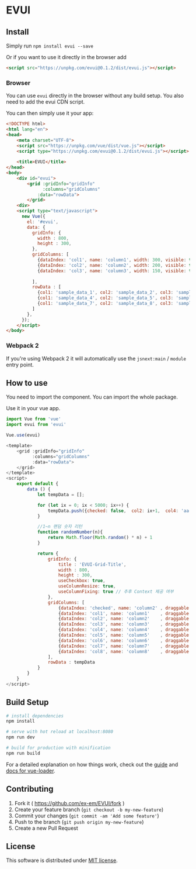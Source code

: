 # EVUI

## Install

Simply run `npm install evui --save`

Or if you want to use it directly in the browser add

```html
<script src="https://unpkg.com/evui@0.1.2/dist/evui.js"></script>
```

### Browser
You can use `evui` directly in the browser without any build setup. You also need to add the evui CDN script.

You can then simply use it your app:

```html
<!DOCTYPE html>
<html lang="en">
<head>   
    <meta charset="UTF-8">
    <script src="https://unpkg.com/vue/dist/vue.js"></script>
    <script type="https://unpkg.com/evui@0.1.2/dist/evui.js"></script>
    
    <title>EVUI</title>
</head>
<body>
    <div id="evui">
        <grid :gridInfo="gridInfo"
              :columns="gridColumns"
            :data="rowData">
        </grid>
    <div>
    <script type="text/javascript">
      new Vue({
        el: '#evui',
        data: {
          gridInfo: {
            width : 800,
            height : 300,
          },
          gridColumns: [
            {dataIndex: 'col1', name: 'column1', width: 300, visible: true, type: 'string', render: 'text'},
            {dataIndex: 'col2', name: 'column2', width: 200, visible: true, type: 'string', render: 'text'},
            {dataIndex: 'col3', name: 'column3', width: 150, visible: true, type: 'string', render: 'text'},
          
          ],
          rowData : [
            {col1: 'sample_data_1', col2: 'sample_data_2', col3: 'sample_data_3'},
            {col1: 'sample_data_4', col2: 'sample_data_5', col3: 'sample_data_6'},
            {col1: 'sample_data_7', col2: 'sample_data_8', col3: 'sample_data_9'}
          ]            
        },    
      });
    </script>
</body>

```

### Webpack 2
If you're using Webpack 2 it will automatically use the `jsnext:main` / `module` entry point.

## How to use

You need to import the component.
You can import the whole package.

Use it in your vue app.

```javascript
import Vue from 'vue'
import evui from 'evui'

Vue.use(evui)
```

```javascript
<template>
    <grid :gridInfo="gridInfo"
          :columns="gridColumns"
          :data="rowData">
    </grid>
</template>
<script>
    export default {
        data () {
            let tempData = [];

            for (let ix = 0; ix < 5000; ix++) {
                tempData.push({checked: false,  col2: ix+1,  col4: 'aa', col1: 'data'+(ix+1), col3: 'data_'+(ix+1), col5:'zz', col6:randomNumber(30), col7:randomNumber(10), col8:randomNumber(100)});
            }

            //1~n 랜덤 숫자 리턴
            function randomNumber(n){
                return Math.floor(Math.random() * n) + 1
            }

            return {
                gridInfo: {
                    title : 'EVUI-Grid-Title',
                    width : 800,
                    height : 300,
                    useCheckbox: true,
                    useColumnResize: true,
                    useColumnFixing: true // 추후 Context 제공 여부
                },
                gridColumns: [
                    {dataIndex: 'checked', name: 'column2' , draggable: false, width: 20, visible: true, type: 'number', render: 'checkbox'},
                    {dataIndex: 'col1', name: 'column1'    , draggable: true, width: 300, visible: true, type: 'string', render: 'textbox', filter: 'text'},
                    {dataIndex: 'col2', name: 'column2'    , draggable: true, width: 200, visible: true, type: 'number', render: 'spinner', filter: 'text'},
                    {dataIndex: 'col3', name: 'column3'    , draggable: true, width: 150, visible: true, type: 'string', render: 'selectbox', filter: 'text'},
                    {dataIndex: 'col4', name: 'column4'    , draggable: true, width: 150, visible: true, type: 'string', filter: 'text'},
                    {dataIndex: 'col5', name: 'column5'    , draggable: true, width: 150, visible: true, type: 'string', filter: 'text'},
                    {dataIndex: 'col6', name: 'column6'    , draggable: true, width: 150, visible: true, type: 'string', filter: 'text'},
                    {dataIndex: 'col7', name: 'column7'    , draggable: true, width: 150, visible: true, type: 'string', filter: 'text'},
                    {dataIndex: 'col8', name: 'column8'    , draggable: true, width: 150, visible: true, type: 'string', filter: 'text'},
                ],
                rowData : tempData
            }
        }
    }
</script>
```

## Build Setup

``` bash
# install dependencies
npm install

# serve with hot reload at localhost:8080
npm run dev

# build for production with minification
npm run build
```

For a detailed explanation on how things work, check out the [guide](http://vuejs-templates.github.io/webpack/) and [docs for vue-loader](http://vuejs.github.io/vue-loader).

## Contributing

1. Fork it ( https://github.com/ex-em/EVUI/fork )
2. Create your feature branch (`git checkout -b my-new-feature`)
3. Commit your changes (`git commit -am 'Add some feature'`)
4. Push to the branch (`git push origin my-new-feature`)
5. Create a new Pull Request

## License

This software is distributed under [MIT license](LICENSE.txt).